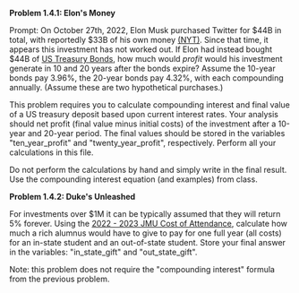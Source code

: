 **Problem 1.4.1: Elon's Money**

Prompt: On October 27th, 2022, Elon Musk purchased Twitter for $44B in total, with reportedly $33B of his own money [(NYT)](https://www.nytimes.com/2022/10/27/technology/elon-musk-twitter-deal-complete.html). Since
that time, it appears this investment has not worked out. If Elon had instead bought $44B of 
[US Treasury Bonds](https://home.treasury.gov/resource-center/data-chart-center/interest-rates/TextView?type=daily_treasury_yield_curve&field_tdr_date_value=2022), 
how much would *profit* would his investment generate in 10 and 20 years after the bonds expire? Assume the 10-year bonds pay 3.96%,
the 20-year bonds pay 4.32%, with each compounding annually. (Assume these are two hypothetical purchases.)

This problem requires you to calculate compounding interest and final value of a US treasury deposit based upon
current interest rates. Your analysis should net profit (final value minus initial costs) of the investment
after a 10-year and 20-year period. The final values should be stored in the variables "ten_year_profit"
and "twenty_year_profit", respectively. Perform all your calculations in this file. 

Do not perform the calculations by hand and simply write in the final result. 
Use the compounding interest equation (and examples) from class.

**Problem 1.4.2: Duke's Unleashed**

For investments over $1M it can be typically assumed that they will return 5% forever. 
Using the [2022 - 2023 JMU Cost of Attendance](https://www.jmu.edu/financialaid/learn/cost-of-attendance-undergrad.shtml),
calculate how much a rich alumnus would have to give to pay for one full year (all costs) for an in-state student
and an out-of-state student. Store your final answer in the variables: "in_state_gift" and "out_state_gift".

Note: this problem does not require the "compounding interest" formula from the previous problem.

